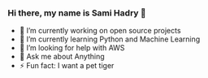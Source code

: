 ### Hi there, my name is Sami Hadry 👋


- 🔭 I’m currently working on open source projects 
- 🌱 I’m currently learning Python and Machine Learning
- 🤔 I’m looking for help with AWS
- 💬 Ask me about Anything
- ⚡ Fun fact: I want a pet tiger

